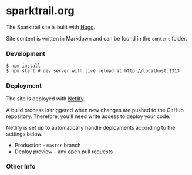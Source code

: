 # sparktrail.org
The Sparktrail site is built with [Hugo](https://github.com/gohugoio/hugo).

Site content is written in Markdown and can be found in the ```content``` folder.

### Development
```
$ npm install 
$ npm start # dev server with live reload at http://localhost:1313
```

### Deployment
The site is deployed with [Netlify](https://www.netlify.com/). 

A build process is triggered when new changes are pushed to the GitHub repository. Therefore, you'll need write access to deploy your code.

Netlify is set up to automatically handle deployments according to the settings below.
- Production - ```master``` branch
- Deploy preview - any open pull requests

### Other Info
